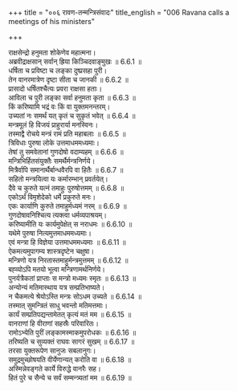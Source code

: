 +++
title = "००६ रावण-तन्मन्त्रिसंवादः"
title_english = "006 Ravana calls a meetings of his ministers"

+++

राक्षसेन्द्रो हनुमता शोकेणेव महात्मना।  
अब्रवीद्राक्षसान् सर्वान् ह्रिया किञ्चिदवाङ्मुखः ॥ 6.6.1 ॥   
धर्षिता च प्रविष्टा च लङ्का दुष्प्रसहा पुरी।  
तेन वानरमात्रेण दृष्टा सीता च जानकी ॥ 6.6.2 ॥   
प्रासादो धर्षितश्चैत्यः प्रवरा राक्षसा हताः।  
आविला च पुरी लङ्का सर्वा हनुमता कृता ॥ 6.6.3 ॥   
किं करिष्यामि भद्रं वः किं वा युक्तमनन्तरम्।  
उच्यतां नः समर्थं यत् कृतं च सुकृतं भवेत् ॥ 6.6.4 ॥   
मन्त्रमूलं हि विजयं प्राहुरार्या मनस्विनः।  
तस्माद्वै रोचये मन्त्रं रामं प्रति महाबलाः ॥ 6.6.5 ॥   
त्रिविधाः पुरुषा लोके उत्तमाधममध्यमाः।  
तेषां तु समवेतानां गुणदोषो वदाम्यहम् ॥ 6.6.6 ॥   
मन्त्रिभिर्हितसंयुक्तैः समर्थैर्मन्त्रनिर्णये।  
मित्रैर्वापि समानार्थैर्बान्धवैरपि वा हितैः ॥ 6.6.7 ॥   
सहितो मन्त्रयित्वा यः कर्मारम्भान् प्रवर्तयेत्।  
दैवे च कुरुते यत्नं तमाहुः पुरुषोत्तमम् ॥ 6.6.8 ॥   
एकोऽर्थं विमृशेदेको धर्मे प्रकुरुते मनः।  
एकः कार्याणि कुरुते तमाहुर्मध्यमं नरम् ॥ 6.6.9 ॥   
गुणदोषावनिश्चित्य त्यक्त्वा धर्मव्यपाश्रयम्।  
करिष्यामीति यः कार्यमुपेक्षेत् स नराधमः ॥ 6.6.10 ॥   
यथेमे पुरुषा नित्यमुत्तमाधममध्यमाः।  
एवं मन्त्रा हि विज्ञेया उत्तमाधममध्यमाः ॥ 6.6.11 ॥   
ऐकमत्यमुपागम्य शास्त्रदृष्टेन चक्षुषा।  
मन्त्रिणो यत्र निरतास्तमाहुर्मन्त्रमुत्तमम् ॥ 6.6.12 ॥   
बह्व्योऽपि मतयो भूत्वा मन्त्रिणामर्थनिर्णये।  
पुनर्यत्रैकतां प्राप्ताः स मन्त्रो मध्यमः स्मृतः ॥ 6.6.13 ॥   
अन्योन्यं मतिमास्थाय यत्र सम्प्रतिभाष्यते।  
न चैकमत्ये श्रेयोऽस्ति मन्त्रः सोऽधम उच्यते ॥ 6.6.14 ॥   
तस्मात् सुमन्त्रितं साधु भवन्तो मतिमत्तमाः।  
कार्यं सम्प्रतिपद्यन्तामेतत् कृत्यं मतं मम ॥ 6.6.15 ॥   
वानराणां हि वीराणां सहस्रैः परिवारितः।  
रामोऽभ्येति पुरीं लङ्कामस्माकमुपरोधकः ॥ 6.6.16 ॥   
तरिष्यति च सुव्यक्तं राघवः सागरं सुखम् ॥ 6.6.17 ॥   
तरसा युक्तरूपेण सानुजः सबलानुगः।  
समुद्रमुच्छोषयति वीर्येणान्यत् करोति वा ॥ 6.6.18 ॥   
अस्मिन्नेवङ्गते कार्ये विरुद्धे वानरैः सह।  
हितं पुरे च सैन्ये च सर्वं सम्मन्त्र्यतां मम ॥ 6.6.19 ॥   
